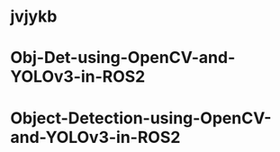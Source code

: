 # jvjykb
# Obj-Det-using-OpenCV-and-YOLOv3-in-ROS2
# Object-Detection-using-OpenCV-and-YOLOv3-in-ROS2

